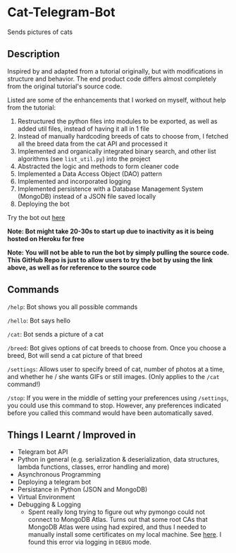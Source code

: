# Cat-Telegram-Bot

Sends pictures of cats

## Description

Inspired by and adapted from a tutorial originally, but with modifications in structure and behavior. The end product code differs almost completely from the original tutorial's source code.

Listed are some of the enhancements that I worked on myself, without help from the tutorial:

1. Restructured the python files into modules to be exported, as well as added util files, instead of having it all in 1 file
1. Instead of manually hardcoding breeds of cats to choose from, I fetched all the breed data from the cat API and processed it
1. Implemented and organically integrated binary search, and other list algorithms (see `list_util.py`) into the project
1. Abstracted the logic and methods to form cleaner code
1. Implemented a Data Access Object (DAO) pattern
1. Implemented and incorporated logging
1. Implemented persistence with a Database Management System (MongoDB) instead of a JSON file saved locally
1. Deploying the bot

Try the bot out [here](https://t.me/cat_picture_bot)

**Note: Bot might take 20-30s to start up due to inactivity as it is being hosted on Heroku for free**

**Note: You will not be able to run the bot by simply pulling the source code. This GitHub Repo is just to allow users to try the bot by using the link above, as well as for reference to the source code**

## Commands

`/help`: Bot shows you all possible commands

`/hello`: Bot says hello

`/cat`: Bot sends a picture of a cat

`/breed`: Bot gives options of cat breeds to choose from. Once you choose a breed, Bot will send a cat picture of that breed

`/settings`: Allows user to specify breed of cat, number of photos at a time, and whether he / she wants GIFs or still images. (Only applies to the `/cat` command!)

`/stop`: If you were in the middle of setting your preferences using `/settings`, you could use this command to stop. However, any preferences indicated before you called this command would have been automatically saved.

## Things I Learnt / Improved in

- Telegram bot API
- Python in general (e.g. serialization & deserialization, data structures, lambda functions, classes, error handling and more)
- Asynchronous Programming
- Deploying a telegram bot
- Persistance in Python (JSON and MongoDB)
- Virtual Environment
- Debugging & Logging
  - Spent really long trying to figure out why pymongo could not connect to MongoDB Atlas. Turns out that some root CAs that MongoDB Atlas were using had expired, and thus I needed to manually install some certificates on my local machine. See [here](https://stackoverflow.com/questions/69397039/pymongo-ssl-certificate-verify-failed-certificate-has-expired-on-mongo-atlas). I found this error via logging in `DEBUG` mode.
